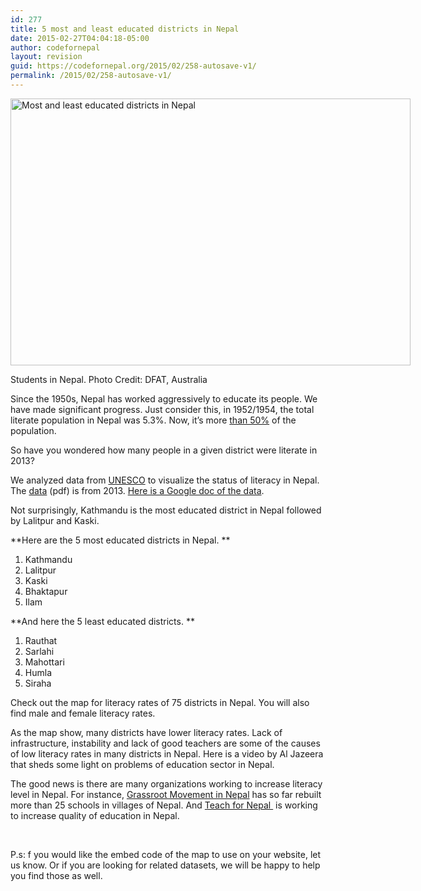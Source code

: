```yaml
---
id: 277
title: 5 most and least educated districts in Nepal
date: 2015-02-27T04:04:18-05:00
author: codefornepal
layout: revision
guid: https://codefornepal.org/2015/02/258-autosave-v1/
permalink: /2015/02/258-autosave-v1/
---
```

<div id="attachment_265" style="width: 650px" class="wp-caption aligncenter">
  <a href="https://codefornepal.org/wp-content/uploads/2015/02/10667262803_f6c1621058_z.jpg"><img aria-describedby="caption-attachment-265" class="wp-image-265 size-full" title="DFAT photo library" src="https://codefornepal.org/wp-content/uploads/2015/02/10667262803_f6c1621058_z.jpg" alt="Most and least educated districts in Nepal" width="640" height="427" srcset="https://codefornepal.org/wp-content/uploads/2015/02/10667262803_f6c1621058_z.jpg 640w, https://codefornepal.org/wp-content/uploads/2015/02/10667262803_f6c1621058_z-300x200.jpg 300w" sizes="(max-width: 640px) 100vw, 640px" /></a>
  
  <p id="caption-attachment-265" class="wp-caption-text">
    Students in Nepal. Photo Credit: DFAT, Australia
  </p>
</div>

Since the 1950s, Nepal has worked aggressively to educate its people. We have made significant progress. Just consider this, in 1952/1954, the total literate population in Nepal was 5.3%. Now, it&#8217;s more <a href="http://www.ekantipur.com/2014/09/01/editors-pick/fighting-illiteracy-incredible-nepal-total-literate-next-year/394406.html" target="_blank">than 50%</a> of the population.

So have you wondered how many people in a given district were literate in 2013?

We analyzed data from <a href="http://www.unesco.org/new/en/unesco/about-us/who-we-are/introducing-unesco/" target="_blank">UNESCO</a> to visualize the status of literacy in Nepal. The <a href="http://unesdoc.unesco.org/images/0022/002276/227683e.pdf" target="_blank">data</a> (pdf) is from 2013. <a href="https://docs.google.com/spreadsheets/d/1FnDkQiLSIzXKPtnHFJsub5hjj-ERBQ47ckzn2lrS7c0/edit#gid=0" target="_blank">Here is a Google doc of the data</a>.

Not surprisingly, Kathmandu is the most educated district in Nepal followed by Lalitpur and Kaski.

**Here are the 5 most educated districts in Nepal. **

  1. Kathmandu
  2. Lalitpur
  3. Kaski
  4. Bhaktapur
  5. Ilam

**And here the 5 least educated districts. **

  1. Rauthat
  2. Sarlahi
  3. Mahottari
  4. Humla
  5. Siraha

Check out the map for literacy rates of 75 districts in Nepal. You will also find male and female literacy rates.



As the map show, many districts have lower literacy rates. Lack of infrastructure, instability and lack of good teachers are some of the causes of low literacy rates in many districts in Nepal. Here is a video by Al Jazeera that sheds some light on problems of education sector in Nepal.



The good news is there are many organizations working to increase literacy level in Nepal. For instance, <a href="www.gmin.us" target="_blank">Grassroot Movement in Nepal</a> has so far rebuilt more than 25 schools in villages of Nepal. And <a href="www.teachfornepal.org" target="_blank">Teach for Nepal </a> is working to increase quality of education in Nepal.

&nbsp;

P.s: f you would like the embed code of the map to use on your website, let us know. Or if you are looking for related datasets, we will be happy to help you find those as well.

&nbsp;